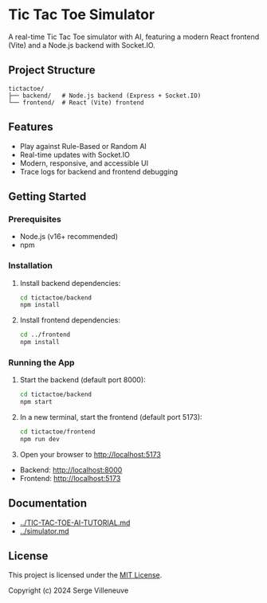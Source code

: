 # Tic Tac Toe Simulator

A real-time Tic Tac Toe simulator with AI, featuring a modern React frontend (Vite) and a Node.js backend with Socket.IO.

## Project Structure

```
tictactoe/
├── backend/   # Node.js backend (Express + Socket.IO)
└── frontend/  # React (Vite) frontend
```

## Features
- Play against Rule-Based or Random AI
- Real-time updates with Socket.IO
- Modern, responsive, and accessible UI
- Trace logs for backend and frontend debugging

## Getting Started

### Prerequisites
- Node.js (v16+ recommended)
- npm

### Installation
1. Install backend dependencies:
   ```bash
   cd tictactoe/backend
   npm install
   ```
2. Install frontend dependencies:
   ```bash
   cd ../frontend
   npm install
   ```

### Running the App
1. Start the backend (default port 8000):
   ```bash
   cd tictactoe/backend
   npm start
   ```
2. In a new terminal, start the frontend (default port 5173):
   ```bash
   cd tictactoe/frontend
   npm run dev
   ```
3. Open your browser to [http://localhost:5173](http://localhost:5173)

- Backend: [http://localhost:8000](http://localhost:8000)
- Frontend: [http://localhost:5173](http://localhost:5173)

## Documentation
- [../TIC-TAC-TOE-AI-TUTORIAL.md](../TIC-TAC-TOE-AI-TUTORIAL.md)
- [../simulator.md](../simulator.md)

## License

This project is licensed under the [MIT License](../LICENSE).

Copyright (c) 2024 Serge Villeneuve 